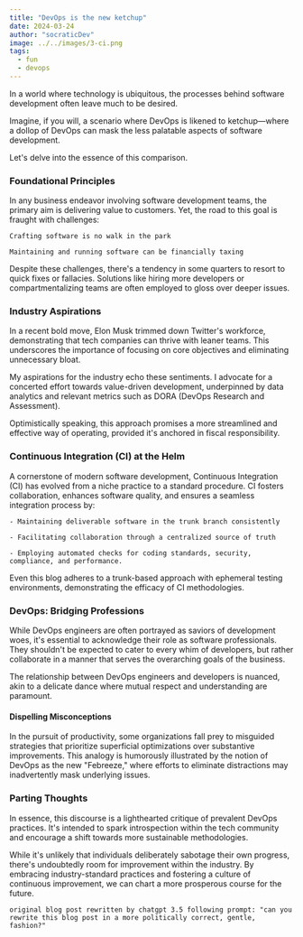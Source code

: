 ```yaml
---
title: "DevOps is the new ketchup"
date: 2024-03-24
author: "socraticDev"
image: ../../images/3-ci.png
tags:
  - fun
  - devops
---
```


In a world where technology is ubiquitous, the processes behind software development often leave much to be desired.

Imagine, if you will, a scenario where DevOps is likened to ketchup—where a dollop of DevOps can mask the less palatable aspects of software development.

Let's delve into the essence of this comparison.

### Foundational Principles

In any business endeavor involving software development teams, the primary aim is delivering value to customers. Yet, the road to this goal is fraught with challenges:

    Crafting software is no walk in the park 

    Maintaining and running software can be financially taxing

Despite these challenges, there's a tendency in some quarters to resort to
quick fixes or fallacies. Solutions like hiring more developers or
compartmentalizing teams are often employed to gloss over deeper issues.

### Industry Aspirations

In a recent bold move, Elon Musk trimmed down Twitter's workforce, demonstrating that tech companies can thrive with leaner teams. This underscores the importance of focusing on core objectives and eliminating unnecessary bloat.

My aspirations for the industry echo these sentiments. I advocate for a concerted effort towards value-driven development, underpinned by data analytics and relevant metrics such as DORA (DevOps Research and Assessment).

Optimistically speaking, this approach promises a more streamlined and
effective way of operating, provided it's anchored in fiscal responsibility.

### Continuous Integration (CI) at the Helm

A cornerstone of modern software development, Continuous Integration (CI) has evolved from a niche practice to a standard procedure. CI fosters collaboration, enhances software quality, and ensures a seamless integration process by:

    - Maintaining deliverable software in the trunk branch consistently
    
    - Facilitating collaboration through a centralized source of truth
    
    - Employing automated checks for coding standards, security, compliance, and performance.

Even this blog adheres to a trunk-based approach with ephemeral testing environments, demonstrating the efficacy of CI methodologies.

### DevOps: Bridging Professions

While DevOps engineers are often portrayed as saviors of development woes, it's essential to acknowledge their role as software professionals. They shouldn't be expected to cater to every whim of developers, but rather collaborate in a manner that serves the overarching goals of the business.

The relationship between DevOps engineers and developers is nuanced, akin to a
delicate dance where mutual respect and understanding are paramount.

#### Dispelling Misconceptions

In the pursuit of productivity, some organizations fall prey to misguided
strategies that prioritize superficial optimizations over substantive
improvements. This analogy is humorously illustrated by the notion of DevOps as
the new "Febreeze," where efforts to eliminate distractions may inadvertently
mask underlying issues.

### Parting Thoughts

In essence, this discourse is a lighthearted critique of prevalent DevOps practices. It's intended to spark introspection within the tech community and encourage a shift towards more sustainable methodologies.

While it's unlikely that individuals deliberately sabotage their own progress, there's undoubtedly room for improvement within the industry. By embracing industry-standard practices and fostering a culture of continuous improvement, we can chart a more prosperous course for the future.

`original blog post rewritten by chatgpt 3.5 following prompt: "can you rewrite this blog post in a more politically correct, gentle, fashion?"`